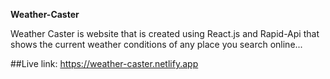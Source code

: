 **Weather-Caster**

Weather Caster is website that is created using React.js and Rapid-Api that shows the current weather conditions of any place you search online...

##Live link: 
https://weather-caster.netlify.app

